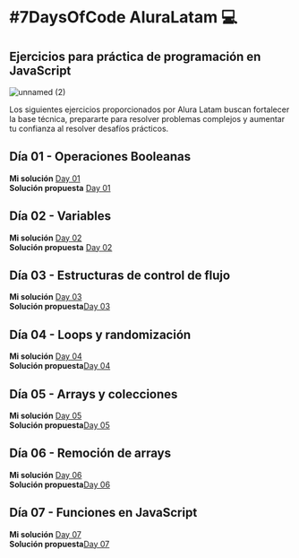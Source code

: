 # #7DaysOfCode AluraLatam :computer:
## Ejercicios para práctica de programación en JavaScript
![unnamed (2)](https://github.com/user-attachments/assets/38e1963e-684e-45e8-b94a-b059cca621db)

Los siguientes ejercicios proporcionados por Alura Latam buscan fortalecer la base técnica, prepararte para resolver problemas complejos y aumentar tu confianza al resolver desafíos prácticos.

## Día 01 - Operaciones Booleanas
**Mi solución** [Day 01](https://github.com/SebaDiezV/7DaysOfCode_AluraLatam/tree/main/Day_01)\
**Solución propuesta** [Day 01](https://github.com/ericolivalura/desafio-js-dia01/blob/main/desafio)

## Día 02 - Variables
**Mi solución** [Day 02](https://github.com/SebaDiezV/7DaysOfCode_AluraLatam/tree/main/Day_02)\
**Solución propuesta** [Day 02](https://github.com/ericolivalura/desafio-js-dia02/blob/main/desafio-02-opcional?utm_campaign=al_7_days_logica_javascript_-_dia_3&utm_medium=email&utm_source=RD+Station)

## Día 03 - Estructuras de control de flujo
**Mi solución** [Day 03](https://github.com/SebaDiezV/7DaysOfCode_AluraLatam/tree/main/Day_03)\
**Solución propuesta**[Day 03](http://github.com/ericolivalura/desafio-js-dia03/blob/main/desafio-03?utm_campaign=al_7_days_logica_javascript_-_dia_4&utm_medium=email&utm_source=RD+Station)

## Día 04 - Loops y randomización
**Mi solución** [Day 04](https://github.com/SebaDiezV/7DaysOfCode_AluraLatam/tree/main/Day_04)\
**Solución propuesta**[Day 04](https://github.com/ericolivalura/desafio-js-dia04/blob/main/numero%20aleatorio?utm_campaign=al_7_days_logica_javascript_-_dia_5&utm_medium=email&utm_source=RD+Station)

## Día 05 - Arrays y colecciones
**Mi solución** [Day 05](https://github.com/SebaDiezV/7DaysOfCode_AluraLatam/tree/main/Day_05)\
**Solución propuesta**[Day 05](https://github.com/ericolivalura/desafio-js-dia05/blob/main/desaf%C3%ADo?utm_campaign=al_7_days_logica_javascript_-_dia_6&utm_medium=email&utm_source=RD+Station)

## Día 06 - Remoción de arrays
**Mi solución** [Day 06](https://github.com/SebaDiezV/7DaysOfCode_AluraLatam/tree/main/Day_06)\
**Solución propuesta**[Day 06](https://github.com/ericolivalura/desafio-js-dia06/blob/main/desaf%C3%ADo?utm_campaign=al_7_days_logica_javascript_-_dia_7&utm_medium=email&utm_source=RD+Station)

## Día 07 - Funciones en JavaScript
**Mi solución** [Day 07](https://github.com/SebaDiezV/7DaysOfCode_AluraLatam/tree/main/Day_07)\
**Solución propuesta**[Day 07](https://github.com/ericolivalura/desafio-js-dia07/blob/main/desafio?utm_campaign=al_7_days_logica_javascript_-_despedida&utm_medium=email&utm_source=RD+Station)
